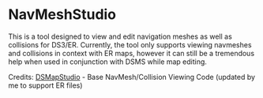 # NavMeshStudio
This is a tool designed to view and edit navigation meshes as well as collisions for DS3/ER. Currently, the tool only supports viewing navmeshes and collisions in context with ER maps, however it can still be a tremendous help when used in conjunction with DSMS while map editing.

Credits: [DSMapStudio](https://github.com/soulsmods/DSMapStudio) - Base NavMesh/Collision Viewing Code (updated by me to support ER files)
